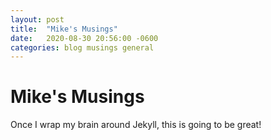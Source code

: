 ```yaml
---
layout: post
title:  "Mike's Musings"
date:   2020-08-30 20:56:00 -0600
categories: blog musings general
---
```


# Mike's Musings

Once I wrap my brain around Jekyll, this is going to be great!